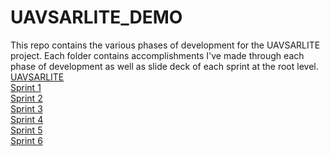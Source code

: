 # UAVSARLITE_DEMO
This repo contains the various phases of development for the UAVSARLITE project. Each folder contains accomplishments I've made through each phase of development as well as slide deck of each sprint at the root level.
<br />
[UAVSARLITE](https://docs.google.com/presentation/d/11jglIFXjFIZHGCZEGmYhmW7m7K3_pgz9/edit#slide=id.p1)
<br />
[Sprint 1](https://docs.google.com/presentation/d/1sl-SZDpQPW_2anF_T3wNe3Qer3BZUz5Z/edit?usp=share_link&ouid=114089647132426202555&rtpof=true&sd=true)
<br />
[Sprint 2](https://docs.google.com/presentation/d/1-DdeVJ_lnwPEWSk8t8VC6vqpbAfQkLbt/edit?usp=share_link&ouid=114089647132426202555&rtpof=true&sd=true)
<br />
[Sprint 3](https://docs.google.com/presentation/d/1tgtYcsJWoXTV47gD7pTnFl_20kGrmDxC/edit?usp=share_link&ouid=114089647132426202555&rtpof=true&sd=true)
<br />
[Sprint 4](https://docs.google.com/presentation/d/1GqxnwMg8xJR0ZMQ-aHabTOih8f90zkDE/edit?usp=share_link&ouid=114089647132426202555&rtpof=true&sd=true)
<br />
[Sprint 5](https://docs.google.com/presentation/d/1CU5FIbdrOgOjpig7aZWUo39KsBj6JQ_s/edit?usp=share_link&ouid=114089647132426202555&rtpof=true&sd=true)
<br />
[Sprint 6]([https://docs.google.com/presentation/d/1uvhOP2GfNHbqVU05qUkOau-4KU9QgZqu/edit?usp=sharing&ouid=112085791097240071479&rtpof=true&sd=true](https://docs.google.com/presentation/d/1uvhOP2GfNHbqVU05qUkOau-4KU9QgZqu/edit?usp=sharing&ouid=112085791097240071479&rtpof=true&sd=true))
